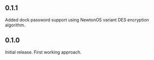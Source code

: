 ## 0.1.1
  Added dock password support using NewtonOS variant DES encryption algorithm.

## 0.1.0
  Initial release. First working approach.
